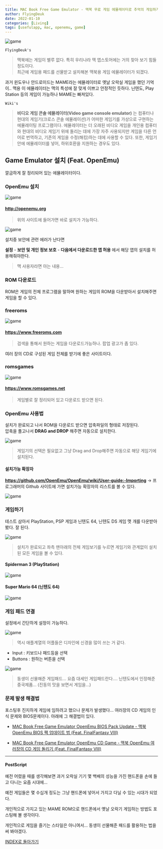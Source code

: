 ```yaml
---
title: MAC Book Free Game Emulator - 맥북 무료 게임 에뮬레이터로 추억의 게임하기 (Feat. OpenEmu)
author: FlyingDeuk
date: 2022-01-10
categories: [Living]
tags: [usefulapp, mac, openemu, game]
---
```


![game](/img/living/macbook/game.jpg)

`FlyingDeuk's`
> 맥북에는 게임이 별루 없다. 특히 우리나라 맥 앱스토어에는 거의 찾아 보기 힘들 정도이다. <br>
최근에 게임용 패드를 선물받고 설치해본 맥북용 게임 에뮬레이터가 되겠다.

과거 윈도우나 안드로이드는 MAME라는 에뮬레이터로 옛날 오락실 게임을 했던 기억이.. 맥용 이 에뮬레이터는 맥의 특성에 잘 맞게 이쁘고 안정적인 듯하다.
닌텐도, Play Station 등의 게임이 가능하나 MAME는 빠져있다.

`Wiki's`
> **비디오 게임 콘솔 에뮬레이터(Video game console emulator)** 는 컴퓨터나 현대의 게임기(크로스 콘솔 에뮬레이션)가 어떠한 게임기를 가상으로 구현하는 에뮬레이팅 프로그램이다. 에뮬레이터는 더 오래된 비디오 게임을 개인용 컴퓨터와 현대의 비디오 게임기 위에 돌리는 데에 가장 자주 사용되지만 게임을 다른 언어로 번역하고, 기존의 게임을 수정(해킹)하는 데에 사용할 수 있다. 또한, 게임기 안에 에뮬레이터를 넣어, 하위호환을 지원하는 경우도 있다.

## Game Emulator 설치 (Feat. OpenEmu)
깔금하게 잘 정리되어 있는 에뮬레이터이다.

### OpenEmu 설치

![game](/img/living/macbook/game1.jpg)

#### <http://openemu.org>
> 위의 사이트에 들어가면 바로 설치가 가능하다.

![game](/img/living/macbook/game2.jpg)

설치중 보안에 관련 에러가 난다면

**설정** - **보안 및 개인 정보 보호** - **다음에서 다운로드한 앱 허용** 에서 해당 앱의 설치를 허용해줘야한다.
> 맥 사용자라면 아는 내용...

### ROM 다운로드
ROM은 게임의 전체 프로그램을 말하며 원하는 게임의 ROM을 다운받아서 설치해주면 게임을 할 수 있다.

### freeroms
![game](/img/living/macbook/game5.jpg)

#### <https://www.freeroms.com>
> 검색을 통해서 원하는 게임을 다운로드가능하나. 팝업 광고가 좀 있다.

여러 장의 CD로 구성된 게임 전체를 받기에 좋은 사이트이다.


### romsgames
![game](/img/living/macbook/game6.jpg)

#### <https://www.romsgames.net>
> 게임별로 잘 정리되어 있고 다운로드 받으면 된다.

### OpenEmu 사용법
설치가 완료되고 나서 ROM을 다운로드 받으면 압축파일의 형태로 저장된다. <br>
압축을 풀고나서 **DRAG and DROP** 해주면 자동으로 설치한다.

![game](/img/living/macbook/game4.jpg)
> 게임기의 선택은 필요없고 그냥 Drag and Drop해주면 자동으로 해당 게임기에 설치된다.

#### 설치가능 확장자

**<https://github.com/OpenEmu/OpenEmu/wiki/User-guide:-Importing>** -> 프로그래머의 Github 사이트에 가면 설치가능 확장자의 리스트를 볼 수 있다.

![game](/img/living/macbook/game8.jpg)

### 게임하기
테스트 삼아서 PlayStation, PSP 게임과 닌텐도 64, 닌텐도 DS 게임 몃 개를 다운받아 봤다. 잘 된다.

![game](/img/living/macbook/game9.jpg)
> 설치가 완료되고 좌측 맨아래의 전체 게임보기를 누르면 게임기와 관계없이 설치된 모든 게임을 볼 수 있다.

#### Spiderman 3 (PlayStation)
![game](/img/living/macbook/game10.jpg)

#### Super Mario 64 (닌텐도 64)
![game](/img/living/macbook/game11.jpg)

### 게임 패드 연결
설정에서 간단하게 설정이 가능하다.

![game](/img/living/macbook/game7.jpg)
> 역시 애플계열의 어플들은 디자인에 신경을 많이 쓰는 거 같다.
- Input : 키보드나 패드등을 선택
- Buttons : 원하는 버튼을 선택

![game](/img/living/macbook/game3.jpg)
> 동생이 선물해준 게임패드... 요즘 대세인 게임패드란다.... 닌텐도에서 인정해준 중국제품... (진동의 맛을 보면서 게임을...)

### 문제 발생 해결법
포스팅후 진지하게 게임에 임하려고 했으나 문제가 발생했다... 여러장의 CD 게임의 인식 문제와 BIOS문제이다. 아래에 그 해결법이 있다.

- [MAC Book Free Game Emulator OpenEmu BIOS Pack Update - 맥북 OpenEmu BIOS 팩 업데이트 법 (Feat. FinalFantasy VIII)](/posts/MacGameBIOS/)

- [MAC Book Free Game Emulator OpenEmu CD Game - 맥북 OpenEmu 여러장의 CD 게임 돌리기 (Feat. FinalFantasy VIII)](/posts/MacGameCD/)

------
#### PostScript
예전 어렸을 때를 생각해보면 과거 오락실 기기 몇 백배의 성능을 가진 핸드폰을 손에 들고 다니는 요즘 시대에...

예전 게임들은 몇 수십개 정도는 그냥 핸드폰에 넣어서 가지고 다닐 수 있는 시대가 되었다.

개인적으로 가지고 있는 MAME ROM으로 핸드폰에서 옛날 오락기 게임하는 방법도 포스팅해 볼 생각이다.

개인적으로 게임을 즐기는 스타일은 아니여서... 동생이 선물해준 패드를 활용하는 법을 써 봐야겠다.

[INDEX로 돌아가기](/posts/Macbook/)
